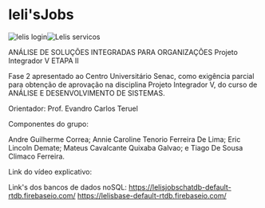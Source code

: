 # leli'sJobs
![lelis login](https://github.com/AndreGuilhermeCorrea/leli-sJobs/assets/105138998/d1dc98ba-2044-4211-8623-b563f6d29e78)![Lelis servicos](https://github.com/AndreGuilhermeCorrea/leli-sJobs/assets/105138998/736bad9c-42a7-4890-be54-dfc119eec9e0)

ANÁLISE DE SOLUÇÕES INTEGRADAS PARA ORGANIZAÇÕES
Projeto Integrador V
ETAPA II

Fase 2 apresentado ao Centro Universitário Senac, como exigência parcial para obtenção de aprovação na disciplina Projeto Integrador V, do curso de ANÁLISE E DESENVOLVIMENTO DE SISTEMAS.

Orientador: Prof. Evandro Carlos Teruel

Componentes do grupo:

Andre Guilherme Correa;
Annie Caroline Tenorio Ferreira De Lima;
Eric Lincoln Demate;
Mateus Cavalcante Quixaba Galvao; e
Tiago De Sousa Climaco Ferreira.


Link do vídeo explicativo:

Link's dos bancos de dados noSQL:
https://lelisjobschatdb-default-rtdb.firebaseio.com/
https://lelisbase-default-rtdb.firebaseio.com/



